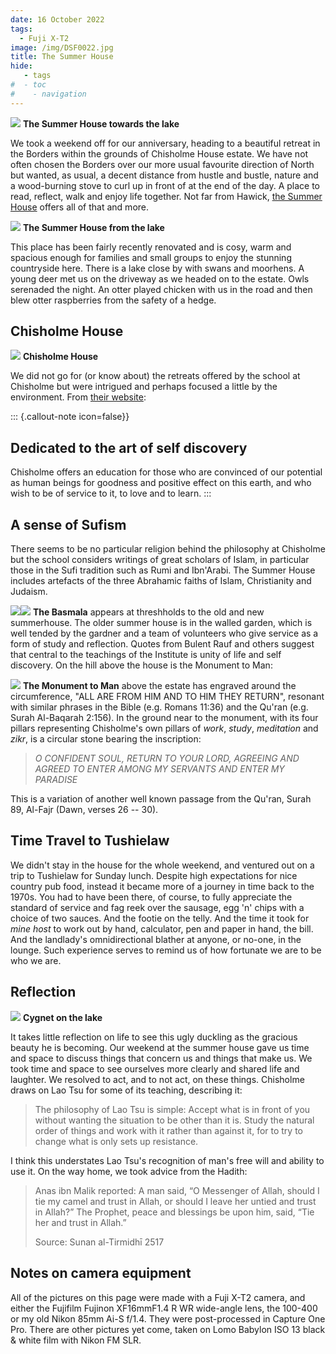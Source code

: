 ```yaml
---
date: 16 October 2022
tags:
  - Fuji X-T2
image: /img/DSF0022.jpg
title: The Summer House
hide:
   - tags
#  - toc
#    - navigation
---
```


![](/img/DSF0360_Panorama.jpg)
**The Summer House towards the lake**

We took a weekend off for our anniversary, heading to a beautiful retreat in the Borders within the grounds of Chisholme House estate. We have not often chosen the Borders over our more usual favourite direction of North but wanted, as usual, a decent distance from hustle and bustle, nature and a wood-burning stove to curl up in front of at the end of the day. A place to read, reflect, walk and enjoy life together. Not far from Hawick, [the Summer House](https://www.summerhousestays.co.uk/) offers all of that and more.

![](/img/DSF0022.jpg)
**The Summer House from the lake**

This place has been fairly recently renovated and is cosy, warm and spacious enough for families and small groups to enjoy the stunning countryside here. There is a lake close by with swans and moorhens. A young deer met us on the driveway as we headed on to the estate. Owls serenaded the night. An otter played chicken with us in the road and then blew otter raspberries from the safety of a hedge.

## Chisholme House

![](/img/DSF0373_Panorama.jpg)
**Chisholme House**

We did not go for (or know about) the retreats offered by the school at Chisholme but were intrigued and perhaps focused a little by the environment. From [their website](https://www.chisholme.org/):

::: {.callout-note icon=false}}
## Dedicated to the art of self discovery

Chisholme offers an education for those who are convinced of our potential as human beings for goodness and positive effect on this earth, and who wish to be of service to it, to love and to learn.
:::

## A sense of Sufism

There seems to be no particular religion behind the philosophy at Chisholme but the school considers writings of great scholars of Islam, in particular those in the Sufi tradition such as Rumi and Ibn'Arabi. The Summer House includes artefacts of the three Abrahamic faiths of Islam, Christianity and Judaism. 

![](/img/DSF0417.jpg)![](/img/DSF0377.jpg)
**The Basmala** appears at threshholds to the old and new summerhouse. The older summer house is in the walled garden, which is well tended by the gardner and a team of volunteers who give service as a form of study and reflection. Quotes from Bulent Rauf and others suggest that central to the teachings of the Institute is unity of life and self discovery. On the hill above the house is the Monument to Man:

![](/img/DSF0169_Panorama.jpg)
**The Monument to Man** above the estate has engraved around the circumference, "ALL ARE FROM HIM AND TO HIM THEY RETURN",  resonant with similar phrases in the Bible (e.g. Romans 11:36) and the Qu'ran (e.g. Surah Al-Baqarah 2:156). In the ground near to the monument, with its four pillars representing Chisholme's own pillars of *work*, *study*, *meditation* and *zikr*, is a circular stone bearing the inscription:

> *O CONFIDENT SOUL, RETURN TO YOUR LORD, AGREEING AND AGREED TO ENTER AMONG MY SERVANTS AND ENTER MY PARADISE*

This is a variation of another well known passage from the Qu'ran, Surah 89, Al-Fajr (Dawn, verses 26 -- 30).

## Time Travel to Tushielaw

We didn't stay in the house for the whole weekend, and ventured out on a trip to Tushielaw for Sunday lunch. Despite high expectations for nice country pub food, instead it became more of a journey in time back to the 1970s. You had to have been there, of course, to fully appreciate the standard of service and fag reek over the sausage, egg 'n' chips with a choice of two sauces. And the footie on the telly. And the time it took for *mine host* to work out by hand, calculator, pen and paper in hand, the bill. And the landlady's omnidirectional blather at anyone, or no-one, in the lounge. Such experience serves to remind us of how fortunate we are to be who we are.

## Reflection

![](/img/DSF0070.jpg)
**Cygnet on the lake**

It takes little reflection on life to see this ugly duckling as the gracious beauty he is becoming. Our weekend at the summer house gave us time and space to discuss things that concern us and things that make us. We took time and space to see ourselves more clearly and shared life and laughter. We resolved to act, and to not act, on these things. Chisholme draws on Lao Tsu for some of its teaching, describing it:

> The philosophy of Lao Tsu is simple: Accept what is in front of you without wanting the situation to be other than it is. Study the natural order of things and work with it rather than against it, for to try to change what is only sets up resistance.

I think this understates Lao Tsu's recognition of man's free will and ability to use it. On the way home, we took advice from the Hadith:

> Anas ibn Malik reported: A man said, “O Messenger of Allah, should I tie my camel and trust in Allah, or should I leave her untied and trust in Allah?” The Prophet, peace and blessings be upon him, said, “Tie her and trust in Allah.”
>
> Source: Sunan al-Tirmidhī 2517

## Notes on camera equipment

All of the pictures on this page were made with a Fuji X-T2 camera, and either the Fujifilm Fujinon XF16mmF1.4 R WR wide-angle lens, the 100-400 or my old Nikon 85mm Ai-S f/1.4. They were  post-processed in Capture One Pro. There are other pictures yet come, taken on Lomo Babylon ISO 13 black & white film with Nikon FM SLR.